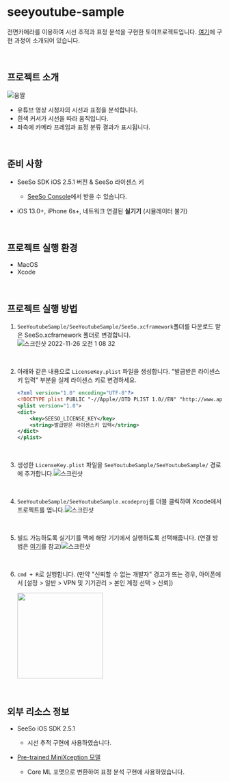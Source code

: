 # seeyoutube-sample
전면카메라를 이용하여 시선 추적과 표정 분석을 구현한 토이프로젝트입니다. [여기](https://please-amend.tistory.com/251)에 구현 과정이 소개되어 있습니다.

</br>

## 프로젝트 소개
![움짤](https://blog.kakaocdn.net/dn/c7KzuX/btrR8JGbvAR/4tHfWXU5E4S2oTOU79fDW0/img.gif)
- 유튜브 영상 시청자의 시선과 표정을 분석합니다.
- 흰색 커서가 시선을 따라 움직입니다.
- 좌측에 카메라 프레임과 표정 분류 결과가 표시됩니다.

</br>

## 준비 사항

- SeeSo SDK iOS 2.5.1 버전 & SeeSo 라이센스 키

  - [SeeSo Console](https://manage.seeso.io/#/console/)에서 받을 수 있습니다.
  
- iOS 13.0+, iPhone 6s+, 네트워크 연결된 **실기기** (시뮬레이터 불가)

</br>

## 프로젝트 실행 환경
- MacOS
- Xcode

</br>

## 프로젝트 실행 방법

1. `SeeYoutubeSample/SeeYoutubeSample/SeeSo.xcframework`폴더를 다운로드 받은 SeeSo.xcframework 폴더로 변경합니다.![스크린샷 2022-11-26 오전 1 08 32](https://user-images.githubusercontent.com/70833900/204022493-0450b52a-bd9a-4fa4-96fa-00e659ad550a.png)

</br>

2. 아래와 같은 내용으로 `LicenseKey.plist` 파일을 생성합니다. "발급받은 라이센스키 입력" 부분을 실제 라이센스 키로 변경하세요.
    ```xml
    <?xml version="1.0" encoding="UTF-8"?>
    <!DOCTYPE plist PUBLIC "-//Apple//DTD PLIST 1.0//EN" "http://www.apple.com/DTDs/PropertyList-1.0.dtd">
    <plist version="1.0">
    <dict>
        <key>SEESO_LICENSE_KEY</key>
        <string>발급받은 라이센스키 입력</string>
    </dict>
    </plist>
    ```

</br>

3. 생성한 `LicenseKey.plist` 파일을 `SeeYoutubeSample/SeeYoutubeSample/` 경로에 추가합니다.![스크린샷](https://user-images.githubusercontent.com/70833900/204022983-ad840704-90d2-4734-a36e-dbd14ca87c1e.png)

</br>

4. `SeeYoutubeSample/SeeYoutubeSample.xcodeproj`를 더블 클릭하여 Xcode에서 프로젝트를 엽니다.![스크린샷](https://user-images.githubusercontent.com/70833900/205860576-6e740272-f65b-4f5e-8217-8a0e7010fadc.png)

</br>

5. 빌드 가능하도록 실기기를 맥에 해당 기기에서 실행하도록 선택해줍니다. (연결 방법은 [여기](https://sweepty.medium.com/자신의-아이폰에-테스트-앱-올리기-54e07e17d3f7)를 참고)![스크린샷](https://user-images.githubusercontent.com/70833900/205860472-22eac15c-e1ac-4408-ad13-f8f8127c4efe.png)

</br>

6. `cmd + R`로 실행합니다. (만약 "신뢰할 수 없는 개발자" 경고가 뜨는 경우, 아이폰에서 [설정 > 일반 > VPN 및 기기관리 > 본인 계정 선택 > 신뢰])

	<image width=200 src=https://user-images.githubusercontent.com/70833900/205862966-572b54a2-90c4-4b3b-ab5f-debecd9d0c2e.jpeg>


</br>

## 외부 리소스 정보
- SeeSo iOS SDK 2.5.1

    - 시선 추적 구현에 사용하였습니다.
    
- [Pre-trained MiniXception 모델](https://github.com/oarriaga/face_classification/blob/master/trained_models/fer2013_mini_XCEPTION.119-0.65.hdf5)
    
    - Core ML 포맷으로 변환하여 표정 분석 구현에 사용하였습니다.
